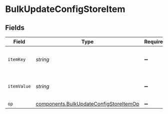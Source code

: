 # BulkUpdateConfigStoreItem


## Fields

| Field                                                                                                   | Type                                                                                                    | Required                                                                                                | Description                                                                                             | Example                                                                                                 |
| ------------------------------------------------------------------------------------------------------- | ------------------------------------------------------------------------------------------------------- | ------------------------------------------------------------------------------------------------------- | ------------------------------------------------------------------------------------------------------- | ------------------------------------------------------------------------------------------------------- |
| `itemKey`                                                                                               | *string*                                                                                                | :heavy_minus_sign:                                                                                      | Item key, maximum 256 characters.                                                                       | test-key                                                                                                |
| `itemValue`                                                                                             | *string*                                                                                                | :heavy_minus_sign:                                                                                      | Item value, maximum 8000 characters.                                                                    | test-value                                                                                              |
| `op`                                                                                                    | [components.BulkUpdateConfigStoreItemOp](../../../sdk/models/components/bulkupdateconfigstoreitemop.md) | :heavy_minus_sign:                                                                                      | N/A                                                                                                     |                                                                                                         |